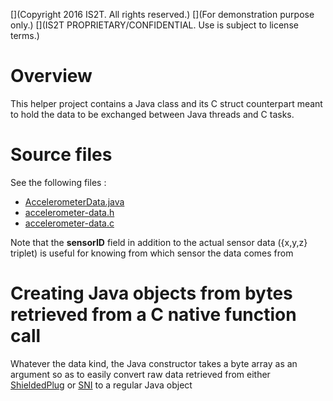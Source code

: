 [](Markdown)
[](Copyright 2016 IS2T. All rights reserved.)
[](For demonstration purpose only.)
[](IS2T PROPRIETARY/CONFIDENTIAL. Use is subject to license terms.)

# Overview

This helper project contains a Java class and its C struct counterpart meant to hold the data to be exchanged between Java threads and C tasks.

# Source files
See the following files :

* [AccelerometerData.java](/ProducerConsumerData/src/main/java/com/microej/examples/java2c/AccelerometerData.java)
* [accelerometer-data.h](/ProducerConsumerData/src/main/c/accelerometer-data.h)
* [accelerometer-data.c](/ProducerConsumerData/src/main/c/accelerometer-data.c)

Note that the **sensorID** field in addition to the actual sensor data ({x,y,z} triplet) is useful for knowing from which sensor the data comes from

# Creating Java objects from bytes retrieved from a C native function call

Whatever the data kind, the Java constructor takes a byte array as an argument so as to easily convert raw data retrieved from either [ShieldedPlug](/ProducerConsumerUsingShieldedPlug) or [SNI](/ProducerConsumerUsingSNIAndImmortals) to a regular Java object